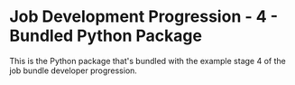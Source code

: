# Job Development Progression - 4 - Bundled Python Package

This is the Python package that's bundled with the example stage 4
of the job bundle developer progression.

